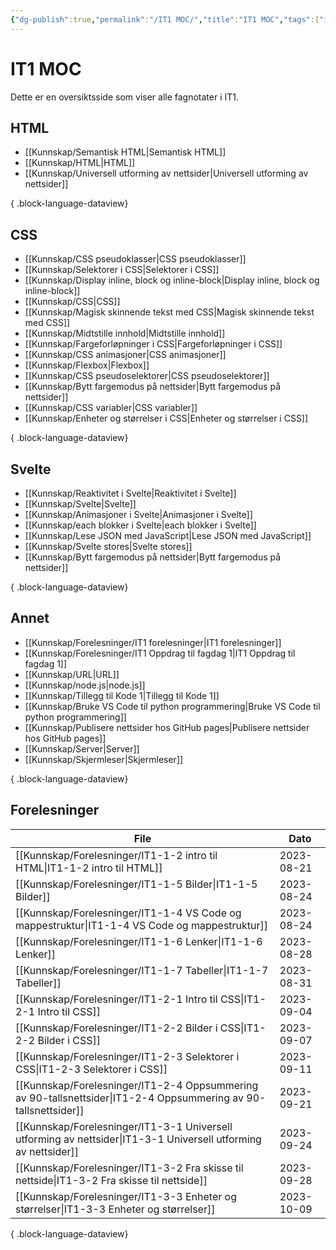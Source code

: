 ```yaml
---
{"dg-publish":true,"permalink":"/IT1 MOC/","title":"IT1 MOC","tags":["it1"]}
---
```



# IT1 MOC

Dette er en oversiktsside som viser alle fagnotater i IT1.

## HTML
- [[Kunnskap/Semantisk HTML\|Semantisk HTML]]
- [[Kunnskap/HTML\|HTML]]
- [[Kunnskap/Universell utforming av nettsider\|Universell utforming av nettsider]]

{ .block-language-dataview}

## CSS
- [[Kunnskap/CSS pseudoklasser\|CSS pseudoklasser]]
- [[Kunnskap/Selektorer i CSS\|Selektorer i CSS]]
- [[Kunnskap/Display inline, block og inline-block\|Display inline, block og inline-block]]
- [[Kunnskap/CSS\|CSS]]
- [[Kunnskap/Magisk skinnende tekst med CSS\|Magisk skinnende tekst med CSS]]
- [[Kunnskap/Midtstille innhold\|Midtstille innhold]]
- [[Kunnskap/Fargeforløpninger i CSS\|Fargeforløpninger i CSS]]
- [[Kunnskap/CSS animasjoner\|CSS animasjoner]]
- [[Kunnskap/Flexbox\|Flexbox]]
- [[Kunnskap/CSS pseudoselektorer\|CSS pseudoselektorer]]
- [[Kunnskap/Bytt fargemodus på nettsider\|Bytt fargemodus på nettsider]]
- [[Kunnskap/CSS variabler\|CSS variabler]]
- [[Kunnskap/Enheter og størrelser i CSS\|Enheter og størrelser i CSS]]

{ .block-language-dataview}

## Svelte
- [[Kunnskap/Reaktivitet i Svelte\|Reaktivitet i Svelte]]
- [[Kunnskap/Svelte\|Svelte]]
- [[Kunnskap/Animasjoner i Svelte\|Animasjoner i Svelte]]
- [[Kunnskap/each blokker i Svelte\|each blokker i Svelte]]
- [[Kunnskap/Lese JSON med JavaScript\|Lese JSON med JavaScript]]
- [[Kunnskap/Svelte stores\|Svelte stores]]
- [[Kunnskap/Bytt fargemodus på nettsider\|Bytt fargemodus på nettsider]]

{ .block-language-dataview}

## Annet
- [[Kunnskap/Forelesninger/IT1 forelesninger\|IT1 forelesninger]]
- [[Kunnskap/Forelesninger/IT1 Oppdrag til fagdag 1\|IT1 Oppdrag til fagdag 1]]
- [[Kunnskap/URL\|URL]]
- [[Kunnskap/node.js\|node.js]]
- [[Kunnskap/Tillegg til Kode 1\|Tillegg til Kode 1]]
- [[Kunnskap/Bruke VS Code til python programmering\|Bruke VS Code til python programmering]]
- [[Kunnskap/Publisere nettsider hos GitHub pages\|Publisere nettsider hos GitHub pages]]
- [[Kunnskap/Server\|Server]]
- [[Kunnskap/Skjermleser\|Skjermleser]]

{ .block-language-dataview}

## Forelesninger
| File                                                                                                               | Dato       |
| ------------------------------------------------------------------------------------------------------------------ | ---------- |
| [[Kunnskap/Forelesninger/IT1-1-2 intro til HTML\|IT1-1-2 intro til HTML]]                                       | 2023-08-21 |
| [[Kunnskap/Forelesninger/IT1-1-5 Bilder\|IT1-1-5 Bilder]]                                                       | 2023-08-24 |
| [[Kunnskap/Forelesninger/IT1-1-4 VS Code og mappestruktur\|IT1-1-4 VS Code og mappestruktur]]                   | 2023-08-24 |
| [[Kunnskap/Forelesninger/IT1-1-6 Lenker\|IT1-1-6 Lenker]]                                                       | 2023-08-28 |
| [[Kunnskap/Forelesninger/IT1-1-7 Tabeller\|IT1-1-7 Tabeller]]                                                   | 2023-08-31 |
| [[Kunnskap/Forelesninger/IT1-2-1 Intro til CSS\|IT1-2-1 Intro til CSS]]                                         | 2023-09-04 |
| [[Kunnskap/Forelesninger/IT1-2-2 Bilder i CSS\|IT1-2-2 Bilder i CSS]]                                           | 2023-09-07 |
| [[Kunnskap/Forelesninger/IT1-2-3 Selektorer i CSS\|IT1-2-3 Selektorer i CSS]]                                   | 2023-09-11 |
| [[Kunnskap/Forelesninger/IT1-2-4 Oppsummering av 90-tallsnettsider\|IT1-2-4 Oppsummering av 90-tallsnettsider]] | 2023-09-21 |
| [[Kunnskap/Forelesninger/IT1-3-1 Universell utforming av nettsider\|IT1-3-1 Universell utforming av nettsider]] | 2023-09-24 |
| [[Kunnskap/Forelesninger/IT1-3-2 Fra skisse til nettside\|IT1-3-2 Fra skisse til nettside]]                     | 2023-09-28 |
| [[Kunnskap/Forelesninger/IT1-3-3 Enheter og størrelser\|IT1-3-3 Enheter og størrelser]]                         | 2023-10-09 |

{ .block-language-dataview}
